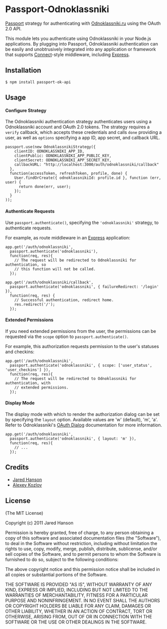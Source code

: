# Passport-Odnoklassniki

[Passport](http://passportjs.org/) strategy for authenticating with [Odnoklassniki.ru](http://odnoklassniki.ru/)
using the OAuth 2.0 API.

This module lets you authenticate using Odnoklassniki in your Node.js applications.
By plugging into Passport, Odnoklassniki authentication can be easily and
unobtrusively integrated into any application or framework that supports
[Connect](http://www.senchalabs.org/connect/)-style middleware, including
[Express](http://expressjs.com/).

## Installation

    $ npm install passport-ok-api

## Usage

#### Configure Strategy

The Odnoklassniki authentication strategy authenticates users using a Odnoklassniki
account and OAuth 2.0 tokens.  The strategy requires a `verify` callback, which
accepts these credentials and calls `done` providing a user, as well as
`options` specifying a app ID, app secret, and callback URL.

    passport.use(new OdnoklassnikiStrategy({
        clientID: ODNOKLASSNIKI_APP_ID,
        clientPublic: ODNOKLASSNIKI_APP_PUBLIC_KEY,
        clientSecret: ODNOKLASSNIKI_APP_SECRET_KEY,
        callbackURL: "http://localhost:3000/auth/odnoklassniki/callback"
      },
      function(accessToken, refreshToken, profile, done) {
        User.findOrCreate({ odnoklassnikiId: profile.id }, function (err, user) {
          return done(err, user);
        });
      }
    ));

#### Authenticate Requests

Use `passport.authenticate()`, specifying the `'odnoklassniki'` strategy, to
authenticate requests.

For example, as route middleware in an [Express](http://expressjs.com/)
application:

    app.get('/auth/odnoklassniki',
      passport.authenticate('odnoklassniki'),
      function(req, res){
        // The request will be redirected to Odnoklassniki for authentication, so
        // this function will not be called.
      });

    app.get('/auth/odnoklassniki/callback',
      passport.authenticate('odnoklassniki', { failureRedirect: '/login' }),
      function(req, res) {
        // Successful authentication, redirect home.
        res.redirect('/');
      });

#### Extended Permissions

If you need extended permissions from the user, the permissions can be requested
via the `scope` option to `passport.authenticate()`.

For example, this authorization requests permission to the user's statuses and
checkins:

    app.get('/auth/odnoklassniki',
      passport.authenticate('odnoklassniki', { scope: ['user_status', 'user_checkins'] }),
      function(req, res){
        // The request will be redirected to Odnoklassniki for authentication, with
        // extended permissions.
      });

#### Display Mode

The display mode with which to render the authorization dialog can be set by
specifying the `layout` option. Available values are 'w' (default), 'm', 'a'. Refer to Odnoklassniki's [OAuth Dialog](https://developers.odnoklassniki.com/docs/reference/dialogs/oauth/)
documentation for more information.

    app.get('/auth/odnoklassniki',
      passport.authenticate('odnoklassniki', { layout: 'm' }),
      function(req, res){
        // ...
      });

## Credits

  - [Jared Hanson](http://github.com/jaredhanson)
  - [Alexey Kozlov](http://github.com/ozon1234)

## License

(The MIT License)

Copyright (c) 2011 Jared Hanson

Permission is hereby granted, free of charge, to any person obtaining a copy of
this software and associated documentation files (the "Software"), to deal in
the Software without restriction, including without limitation the rights to
use, copy, modify, merge, publish, distribute, sublicense, and/or sell copies of
the Software, and to permit persons to whom the Software is furnished to do so,
subject to the following conditions:

The above copyright notice and this permission notice shall be included in all
copies or substantial portions of the Software.

THE SOFTWARE IS PROVIDED "AS IS", WITHOUT WARRANTY OF ANY KIND, EXPRESS OR
IMPLIED, INCLUDING BUT NOT LIMITED TO THE WARRANTIES OF MERCHANTABILITY, FITNESS
FOR A PARTICULAR PURPOSE AND NONINFRINGEMENT. IN NO EVENT SHALL THE AUTHORS OR
COPYRIGHT HOLDERS BE LIABLE FOR ANY CLAIM, DAMAGES OR OTHER LIABILITY, WHETHER
IN AN ACTION OF CONTRACT, TORT OR OTHERWISE, ARISING FROM, OUT OF OR IN
CONNECTION WITH THE SOFTWARE OR THE USE OR OTHER DEALINGS IN THE SOFTWARE.
